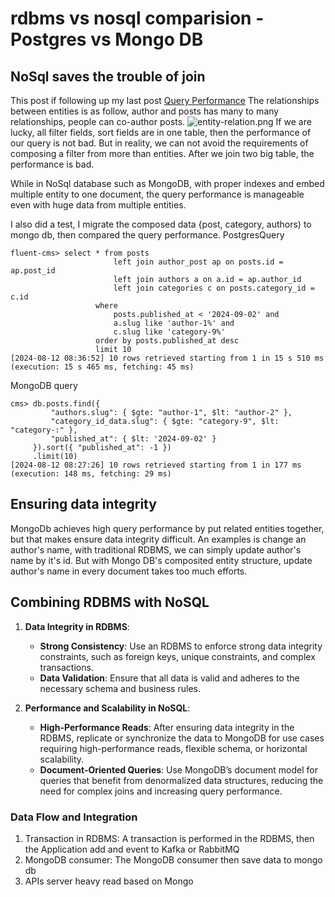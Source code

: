 # rdbms vs nosql comparision - Postgres vs Mongo DB  

## NoSql saves the trouble of join
This post if following up my last post [Query Performance](https://github.com/fluent-cms/fluent-cms/blob/main/doc/wiki/query-performance.md)
The relationships between entities is as follow, author and posts has many to many relationships,  people can co-author posts.
![entity-relation.png](https://github.com/fluent-cms/fluent-cms/blob/main/doc/wiki/entity-relation.png)
If we are lucky, all filter fields, sort fields are  in one table, then the performance of our query is not bad.
But in reality, we can not avoid the requirements of composing a filter from more than entities. 
After we join two big table, the performance is bad.  

While in NoSql database such as MongoDB, with proper indexes and embed multiple entity to one document, the query performance is manageable even with huge data 
from multiple entities.

I also did a test, I migrate the composed data {post, category, authors) to mongo db, then compared the query performance.
PostgresQuery
```
fluent-cms> select * from posts 
                       left join author_post ap on posts.id = ap.post_id
                       left join authors a on a.id = ap.author_id
                       left join categories c on posts.category_id = c.id
                   where
                       posts.published_at < '2024-09-02' and 
                       a.slug like 'author-1%' and 
                       c.slug like 'category-9%'
                   order by posts.published_at desc
                   limit 10
[2024-08-12 08:36:52] 10 rows retrieved starting from 1 in 15 s 510 ms (execution: 15 s 465 ms, fetching: 45 ms)

```

MongoDB query
```
cms> db.posts.find({
         "authors.slug": { $gte: "author-1", $lt: "author-2" },
         "category_id_data.slug": { $gte: "category-9", $lt: "category-:" },
         "published_at": { $lt: '2024-09-02' }
     }).sort({ "published_at": -1 })
     .limit(10)
[2024-08-12 08:27:26] 10 rows retrieved starting from 1 in 177 ms (execution: 148 ms, fetching: 29 ms)
```
## Ensuring data integrity
MongoDb achieves high query performance by put related entities together, but that makes ensure data integrity difficult.
An examples is change an author's name, with traditional RDBMS, we can simply update author's name by it's id. 
But with Mongo DB's composited entity structure, update author's name in every document takes too much efforts.

## Combining RDBMS with NoSQL
1. **Data Integrity in RDBMS**:
    - **Strong Consistency**: Use an RDBMS to enforce strong data integrity constraints, such as foreign keys, unique constraints, and complex transactions.
    - **Data Validation**: Ensure that all data is valid and adheres to the necessary schema and business rules.

2. **Performance and Scalability in NoSQL**:
    - **High-Performance Reads**: After ensuring data integrity in the RDBMS, replicate or synchronize the data to MongoDB for use cases requiring high-performance reads, flexible schema, or horizontal scalability.
    - **Document-Oriented Queries**: Use MongoDB’s document model for queries that benefit from denormalized data structures, reducing the need for complex joins and increasing query performance.

### Data Flow and Integration
1. Transaction in RDBMS: A transaction is performed in the RDBMS, then the Application add and event to Kafka or RabbitMQ
2. MongoDB consumer: The MongoDB consumer then save data to mongo db
3. APIs server heavy read based on Mongo
